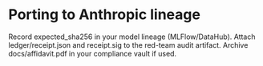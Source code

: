 # Porting to Anthropic lineage

Record expected_sha256 in your model lineage (MLFlow/DataHub).
Attach ledger/receipt.json and receipt.sig to the red-team audit artifact.
Archive docs/affidavit.pdf in your compliance vault if used.

